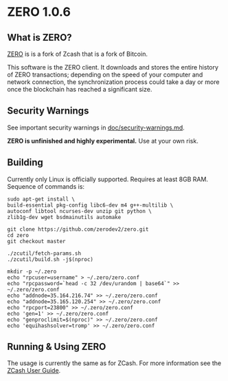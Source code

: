 ZERO 1.0.6
===========

What is ZERO?
--------------

[ZERO](https://github.com/zerocurrency/zero) is is a fork of Zcash that is a fork of Bitcoin.

This software is the ZERO client. It downloads and stores the entire history
of ZERO transactions; depending on the speed of your computer and network
connection, the synchronization process could take a day or more once the
blockchain has reached a significant size.

Security Warnings
-----------------

See important security warnings in
[doc/security-warnings.md](doc/security-warnings.md).

**ZERO is unfinished and highly experimental.** Use at your own risk.

Building
--------

Currently only Linux is officially supported. Requires at least 8GB RAM. Sequence of commands is:

```
sudo apt-get install \
build-essential pkg-config libc6-dev m4 g++-multilib \
autoconf libtool ncurses-dev unzip git python \
zlib1g-dev wget bsdmainutils automake

git clone https://github.com/zerodev2/zero.git
cd zero
git checkout master

./zcutil/fetch-params.sh
./zcutil/build.sh -j$(nproc)

mkdir -p ~/.zero
echo "rpcuser=username" > ~/.zero/zero.conf
echo "rpcpassword=`head -c 32 /dev/urandom | base64`" >> ~/.zero/zero.conf
echo "addnode=35.164.216.74" >> ~/.zero/zero.conf
echo "addnode=35.165.120.254" >> ~/.zero/zero.conf
echo "rpcport=23800" >> ~/.zero/zero.conf
echo 'gen=1' >> ~/.zero/zero.conf
echo "genproclimit=$(nproc)" >> ~/.zero/zero.conf
echo 'equihashsolver=tromp' >> ~/.zero/zero.conf
```

Running & Using ZERO
--------
The usage is currently the same as for ZCash. For more information see the [ZCash User Guide](https://github.com/zcash/zcash/wiki/1.0-User-Guide#running-zcash).
